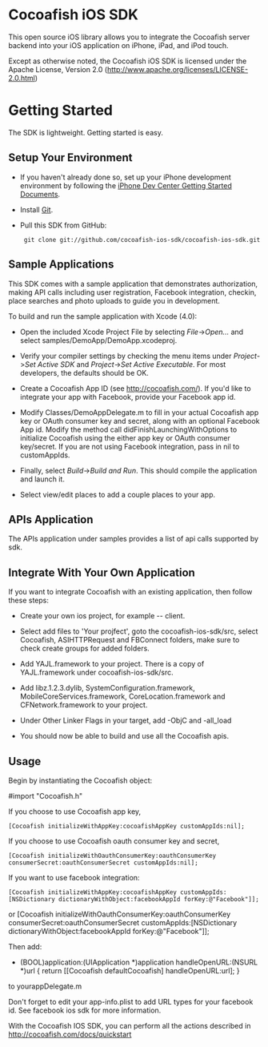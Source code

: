 Cocoafish iOS SDK
===========================

This open source iOS library allows you to integrate the Cocoafish server backend into your iOS application on iPhone, iPad, and iPod touch.

Except as otherwise noted, the Cocoafish iOS SDK is licensed under the Apache License, Version 2.0 (http://www.apache.org/licenses/LICENSE-2.0.html)

Getting Started
===============

The SDK is lightweight. Getting started is easy.

Setup Your Environment
----------------------

* If you haven't already done so, set up your iPhone development environment by following the [iPhone Dev Center Getting Started Documents](https://developer.apple.com/iphone/index.action).

* Install [Git](http://git-scm.com/).

* Pull this SDK from GitHub:

       git clone git://github.com/cocoafish-ios-sdk/cocoafish-ios-sdk.git

Sample Applications
-------------------

This SDK comes with a sample application that demonstrates authorization, making API calls including user registration, Facebook integration, checkin, place searches and photo uploads to guide you in development.

To build and run the sample application with Xcode (4.0):

* Open the included Xcode Project File by selecting _File_->_Open..._ and select samples/DemoApp/DemoApp.xcodeproj.

* Verify your compiler settings by checking the menu items under _Project_->_Set Active SDK_ and _Project_->_Set Active Executable_. For most developers, the defaults should be OK.

* Create a Cocoafish App ID (see http://cocoafish.com/). If you'd like to integrate your app with Facebook, provide your Facebook app id.

* Modify Classes/DemoAppDelegate.m to fill in your actual Cocoafish app key or OAuth consumer key and secret, along with an optional Facebook App id. Modify the method call didFinishLaunchingWithOptions to initialize Cocoafish using the either app key or OAuth consumer key/secret. If you are not using Facebook integration, pass in nil to customAppIds.

* Finally, select _Build_->_Build and Run_. This should compile the application and launch it.

* Select view/edit places to add a couple places to your app.

APIs Application
----------------
The APIs application under samples provides a list of api calls supported by sdk.

Integrate With Your Own Application
-----------------------------------

If you want to integrate Cocoafish with an existing application, then follow these steps:

* Create your own ios project, for example -- client.

* Select add files to 'Your projfect', goto the cocoafish-ios-sdk/src, select Cocoafish, ASIHTTPRequest and FBConnect folders, make sure to check create groups for added folders.

* Add YAJL.framework to your project. There is a copy of YAJL.framework under cocoafish-ios-sdk/src. 

* Add libz.1.2.3.dylib, SystemConfiguration.framework, MobileCoreServices.framework, CoreLocation.framework and CFNetwork.framework to your project.

* Under Other Linker Flags in your target, add -ObjC and -all_load  

* You should now be able to build and use all the Cocoafish apis.

Usage
-----

Begin by instantiating the Cocoafish object:

#import "Cocoafish.h"

If you choose to use Cocoafish app key, 

	[Cocoafish initializeWithAppKey:cocoafishAppKey customAppIds:nil];

If you choose to use Cocoafish oauth consumer key and secret,

	[Cocoafish initializeWithOauthConsumerKey:oauthConsumerKey consumerSecret:oauthConsumerSecret customAppIds:nil];

If you want to use facebook integration:

	[Cocoafish initializeWithAppKey:cocoafishAppKey customAppIds:[NSDictionary dictionaryWithObject:facebookAppId forKey:@"Facebook"]];

or
	[Cocoafish initializeWithOauthConsumerKey:oauthConsumerKey consumerSecret:oauthConsumerSecret customAppIds:[NSDictionary dictionaryWithObject:facebookAppId forKey:@"Facebook"]];

Then add:

- (BOOL)application:(UIApplication *)application handleOpenURL:(NSURL *)url
{
	return [[Cocoafish defaultCocoafish] handleOpenURL:url];
}

to yourappDelegate.m

Don't forget to edit your app-info.plist to add URL types for your facebook id. See facebook ios sdk for more information.

With the Cocoafish IOS SDK, you can perform all the actions described in http://cocoafish.com/docs/quickstart
